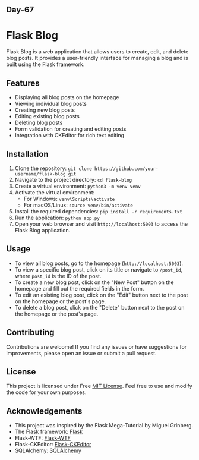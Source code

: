 ## Day-67


# Flask Blog

Flask Blog is a web application that allows users to create, edit, and delete blog posts. It provides a user-friendly interface for managing a blog and is built using the Flask framework.

## Features

-   Displaying all blog posts on the homepage
-   Viewing individual blog posts
-   Creating new blog posts
-   Editing existing blog posts
-   Deleting blog posts
-   Form validation for creating and editing posts
-   Integration with CKEditor for rich text editing

## Installation

1.  Clone the repository:  `git clone https://github.com/your-username/flask-blog.git`
2.  Navigate to the project directory:  `cd flask-blog`
3.  Create a virtual environment:  `python3 -m venv venv`
4.  Activate the virtual environment:
    -   For Windows:  `venv\Scripts\activate`
    -   For macOS/Linux:  `source venv/bin/activate`
5.  Install the required dependencies:  `pip install -r requirements.txt`
6.  Run the application:  `python app.py`
7.  Open your web browser and visit  `http://localhost:5003`  to access the Flask Blog application.

## Usage

-   To view all blog posts, go to the homepage (`http://localhost:5003`).
-   To view a specific blog post, click on its title or navigate to  `/post_id`, where  `post_id`  is the ID of the post.
-   To create a new blog post, click on the "New Post" button on the homepage and fill out the required fields in the form.
-   To edit an existing blog post, click on the "Edit" button next to the post on the homepage or the post's page.
-   To delete a blog post, click on the "Delete" button next to the post on the homepage or the post's page.

## Contributing

Contributions are welcome! If you find any issues or have suggestions for improvements, please open an issue or submit a pull request.


## License

This project is licensed under Free [MIT License](LICENSE). Feel free to use and modify the code for your own purposes.

## Acknowledgements

-   This project was inspired by the Flask Mega-Tutorial by Miguel Grinberg.
-   The Flask framework:  [Flask](https://flask.palletsprojects.com/)
-   Flask-WTF:  [Flask-WTF](https://flask-wtf.readthedocs.io/)
-   Flask-CKEditor:  [Flask-CKEditor](https://flask-ckeditor.readthedocs.io/)
-   SQLAlchemy:  [SQLAlchemy](https://www.sqlalchemy.org/)
